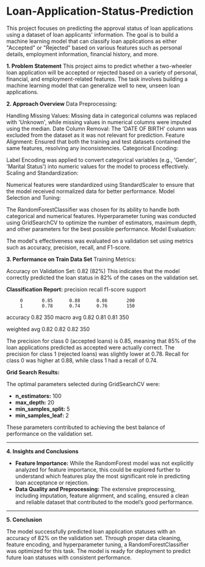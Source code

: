 # Loan-Application-Status-Prediction
This project focuses on predicting the approval status of loan applications using a dataset of loan applicants' information. The goal is to build a machine learning model that can classify loan applications as either "Accepted" or "Rejected" based on various features such as personal details, employment information, financial history, and more.

**1. Problem Statement**
This project aims to predict whether a two-wheeler loan application will be accepted or rejected based on a variety of personal, financial, and employment-related features. The task involves building a machine learning model that can generalize well to new, unseen loan applications.

**2. Approach Overview**
Data Preprocessing:

Handling Missing Values: Missing data in categorical columns was replaced with 'Unknown', while missing values in numerical columns were imputed using the median.
Date Column Removal: The 'DATE OF BIRTH' column was excluded from the dataset as it was not relevant for prediction.
Feature Alignment: Ensured that both the training and test datasets contained the same features, resolving any inconsistencies.
Categorical Encoding:

Label Encoding was applied to convert categorical variables (e.g., 'Gender', 'Marital Status') into numeric values for the model to process effectively.
Scaling and Standardization:

Numerical features were standardized using StandardScaler to ensure that the model received normalized data for better performance.
Model Selection and Tuning:

The RandomForestClassifier was chosen for its ability to handle both categorical and numerical features. Hyperparameter tuning was conducted using GridSearchCV to optimize the number of estimators, maximum depth, and other parameters for the best possible performance.
Model Evaluation:

The model's effectiveness was evaluated on a validation set using metrics such as accuracy, precision, recall, and F1-score.

**3. Performance on Train Data Set**
Training Metrics:

Accuracy on Validation Set: 0.82 (82%) This indicates that the model correctly predicted the loan status in 82% of the cases on the validation set.

**Classification Report:**
              precision    recall  f1-score   support

         0       0.85      0.88      0.86       200
         1       0.78      0.74      0.76       150

  accuracy                           0.82       350
 macro avg       0.82      0.81      0.81       350

weighted avg 0.82 0.82 0.82 350 


The precision for class 0 (accepted loans) is 0.85, meaning that 85% of the loan applications predicted as accepted were actually correct. The precision for class 1 (rejected loans) was slightly lower at 0.78. Recall for class 0 was higher at 0.88, while class 1 had a recall of 0.74.

**Grid Search Results:**

The optimal parameters selected during GridSearchCV were:

- **n_estimators:** 100
- **max_depth:** 20
- **min_samples_split:** 5
- **min_samples_leaf:** 2

These parameters contributed to achieving the best balance of performance on the validation set.

---

**4. Insights and Conclusions**

- **Feature Importance:** While the RandomForest model was not explicitly analyzed for feature importance, this could be explored further to understand which features play the most significant role in predicting loan acceptance or rejection.
- **Data Quality and Preprocessing:** The extensive preprocessing, including imputation, feature alignment, and scaling, ensured a clean and reliable dataset that contributed to the model’s good performance.

---
**5. Conclusion**

The model successfully predicted loan application statuses with an accuracy of 82% on the validation set. Through proper data cleaning, feature encoding, and hyperparameter tuning, a RandomForestClassifier was optimized for this task. The model is ready for deployment to predict future loan statuses with consistent performance.
